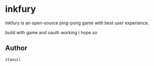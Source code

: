 # inkfury
 Inkfury is an open-source ping-pong game with best user experience.

 build with game and oauth working i hope so 

## Author
	ztaouil